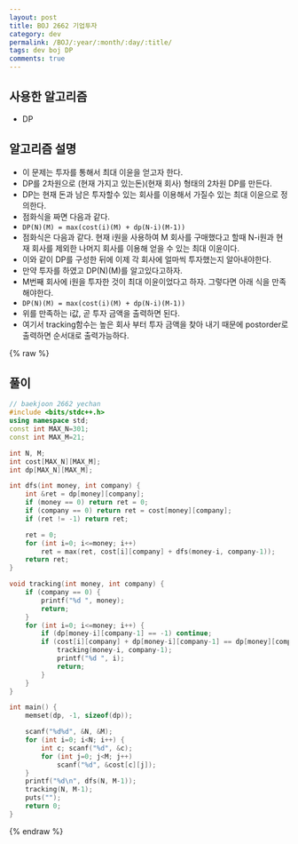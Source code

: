 ```yaml
---
layout: post
title: BOJ 2662 기업투자
category: dev
permalink: /BOJ/:year/:month/:day/:title/
tags: dev boj DP
comments: true
---
```


사용한 알고리즘
---------------

-   DP

알고리즘 설명
-------------

-   이 문제는 투자를 통해서 최대 이윤을 얻고자 한다.
-   DP를 2차원으로 (현재 가지고 있는돈)(현재 회사) 형태의 2차원 DP를 만든다.
-   DP는 현재 돈과 남은 투자할수 있는 회사를 이용해서 가질수 있는 최대 이윤으로 정의한다.
-   점화식을 짜면 다음과 같다.
-   `DP(N)(M) = max(cost(i)(M) + dp(N-i)(M-1))`
-   점화식은 다음과 같다. 현재 i원을 사용하여 M 회사를 구매했다고 할때 N-i원과 현재 회사를 제외한 나머지 회사를 이용해 얻을 수 있는 최대 이윤이다.
-  이와 같이 DP를 구성한 뒤에 이제 각 회사에 얼마씩 투자했는지 알아내야한다.
-  만약 투자를 하였고 DP(N)(M)를 알고있다고하자.
-  M번째 회사에 i원을 투자한 것이 최대 이윤이었다고 하자. 그렇다면 아래 식을 만족해야한다.
-   `DP(N)(M) = max(cost(i)(M) + dp(N-i)(M-1))`
-   위를 만족하는 i값, 곧 투자 금액을 출력하면 된다.
-   여기서 tracking함수는 높은 회사 부터 투자 금액을 찾아 내기 때문에 postorder로 출력하면 순서대로 출력가능하다.

{% raw %}

풀이
----

```c++
// baekjoon 2662 yechan
#include <bits/stdc++.h>
using namespace std;
const int MAX_N=301;
const int MAX_M=21;

int N, M;
int cost[MAX_N][MAX_M];
int dp[MAX_N][MAX_M];

int dfs(int money, int company) {
    int &ret = dp[money][company];
    if (money == 0) return ret = 0;
    if (company == 0) return ret = cost[money][company];
    if (ret != -1) return ret;

    ret = 0;
    for (int i=0; i<=money; i++)
        ret = max(ret, cost[i][company] + dfs(money-i, company-1));
    return ret;
}

void tracking(int money, int company) {
    if (company == 0) {
        printf("%d ", money);
        return;
    }
    for (int i=0; i<=money; i++) {
        if (dp[money-i][company-1] == -1) continue;
        if (cost[i][company] + dp[money-i][company-1] == dp[money][company]) {
            tracking(money-i, company-1);
            printf("%d ", i);
            return;
        }
    }
}

int main() {
    memset(dp, -1, sizeof(dp));

    scanf("%d%d", &N, &M);
    for (int i=0; i<N; i++) {
        int c; scanf("%d", &c);
        for (int j=0; j<M; j++)
            scanf("%d", &cost[c][j]);
    }
    printf("%d\n", dfs(N, M-1));
    tracking(N, M-1);
    puts("");
    return 0;
}
```

{% endraw %}
